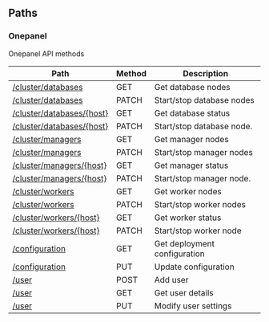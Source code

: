 
<a name="paths"></a>
## Paths

<a name="onepanel_resource"></a>
### Onepanel
Onepanel API methods


|Path|Method|Description|
|---|---|---|
|[/cluster/databases](operations/get_cluster_databases.md)|GET|Get database nodes|
|[/cluster/databases](operations/cluster_databases_start_stop.md)|PATCH|Start/stop database nodes|
|[/cluster/databases/{host}](operations/get_cluster_database.md)|GET|Get database status|
|[/cluster/databases/{host}](operations/cluster_database_start_stop.md)|PATCH|Start/stop database node.|
|[/cluster/managers](operations/get_cluster_managers.md)|GET|Get manager nodes|
|[/cluster/managers](operations/cluster_managers_start_stop.md)|PATCH|Start/stop manager nodes|
|[/cluster/managers/{host}](operations/get_cluster_manager.md)|GET|Get manager status|
|[/cluster/managers/{host}](operations/cluster_manager_start_stop.md)|PATCH|Start/stop manager node.|
|[/cluster/workers](operations/get_cluster_workers.md)|GET|Get worker nodes|
|[/cluster/workers](operations/cluster_workers_start_stop.md)|PATCH|Start/stop worker nodes|
|[/cluster/workers/{host}](operations/get_cluster_worker.md)|GET|Get worker status|
|[/cluster/workers/{host}](operations/cluster_worker_start_stop.md)|PATCH|Start/stop worker node|
|[/configuration](operations/get_configuration.md)|GET|Get deployment configuration|
|[/configuration](operations/modify_configuration.md)|PUT|Update configuration|
|[/user](operations/add_user.md)|POST|Add user|
|[/user](operations/get_user.md)|GET|Get user details|
|[/user](operations/modify_user.md)|PUT|Modify user settings|



